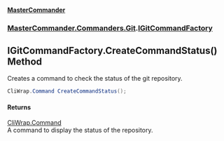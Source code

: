 #### [MasterCommander](MasterCommander.md 'MasterCommander')
### [MasterCommander.Commanders.Git](MasterCommander.Commanders.Git.md 'MasterCommander.Commanders.Git').[IGitCommandFactory](IGitCommandFactory.md 'MasterCommander.Commanders.Git.IGitCommandFactory')

## IGitCommandFactory.CreateCommandStatus() Method

Creates a command to check the status of the git repository.

```csharp
CliWrap.Command CreateCommandStatus();
```

#### Returns
[CliWrap.Command](https://docs.microsoft.com/en-us/dotnet/api/CliWrap.Command 'CliWrap.Command')  
A command to display the status of the repository.